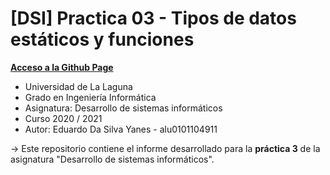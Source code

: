 # [DSI] Practica 03 - Tipos de datos estáticos y funciones

**[Acceso a la Github Page](https://ull-esit-inf-dsi-2021.github.io/ull-esit-inf-dsi-20-21-prct03-static-types-functions-EduardoSY/)**

* Universidad de La Laguna
* Grado en Ingeniería Informática
* Asignatura: Desarrollo de sistemas informáticos
* Curso 2020 / 2021
* Autor: Eduardo Da Silva Yanes - alu0101104911

-> Este repositorio contiene el informe desarrollado para la **práctica 3** de la asignatura "Desarrollo de sistemas informáticos".
